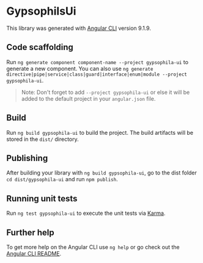 # GypsophilsUi

This library was generated with [Angular CLI](https://github.com/angular/angular-cli) version 9.1.9.

## Code scaffolding

Run `ng generate component component-name --project gypsophila-ui` to generate a new component. You can also use `ng generate directive|pipe|service|class|guard|interface|enum|module --project gypsophila-ui`.
> Note: Don't forget to add `--project gypsophila-ui` or else it will be added to the default project in your `angular.json` file. 

## Build

Run `ng build gypsophila-ui` to build the project. The build artifacts will be stored in the `dist/` directory.

## Publishing

After building your library with `ng build gypsophila-ui`, go to the dist folder `cd dist/gypsophila-ui` and run `npm publish`.

## Running unit tests

Run `ng test gypsophila-ui` to execute the unit tests via [Karma](https://karma-runner.github.io).

## Further help

To get more help on the Angular CLI use `ng help` or go check out the [Angular CLI README](https://github.com/angular/angular-cli/blob/master/README.md).
